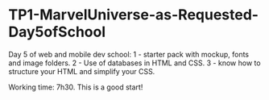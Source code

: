 # TP1-MarvelUniverse-as-Requested-Day5ofSchool
Day 5 of web and mobile dev school: 
1 - starter pack with mockup, fonts and image folders. 
2 - Use of databases in HTML and CSS. 
3 - know how to structure your HTML and simplify your CSS.

Working time: 7h30. This is a good start!
